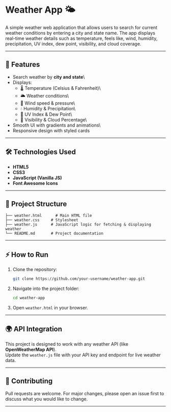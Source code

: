 # Weather App 🌤️

A simple weather web application that allows users to search for current
weather conditions by entering a city and state name. The app displays
real-time weather details such as temperature, feels like, wind,
humidity, precipitation, UV index, dew point, visibility, and cloud
coverage.

------------------------------------------------------------------------

## 🚀 Features

-   Search weather by **city and state**\
-   Displays:
    -   🌡️ Temperature (Celsius & Fahrenheit)\
    -   🌥️ Weather conditions\
    -   💨 Wind speed & pressure\
    -   💧 Humidity & Precipitation\
    -   🔆 UV Index & Dew Point\
    -   👀 Visibility & Cloud Percentage\
-   Smooth UI with gradients and animations\
-   Responsive design with styled cards

------------------------------------------------------------------------

## 🛠️ Technologies Used

-   **HTML5**
-   **CSS3**
-   **JavaScript (Vanilla JS)**
-   **Font Awesome Icons**

------------------------------------------------------------------------

## 📂 Project Structure

    ├── weather.html      # Main HTML file
    ├── weather.css     # Stylesheet
    ├── weather.js      # JavaScript logic for fetching & displaying weather
    └── README.md       # Project documentation

------------------------------------------------------------------------

## ⚡ How to Run

1.  Clone the repository:

    ``` bash
    git clone https://github.com/your-username/weather-app.git
    ```

2.  Navigate into the project folder:

    ``` bash
    cd weather-app
    ```

3.  Open `weather.html` in your browser.

------------------------------------------------------------------------

## 🌍 API Integration

This project is designed to work with any weather API (like
**OpenWeatherMap API**).\
Update the `weather.js` file with your API key and endpoint for live
weather data.

------------------------------------------------------------------------

## 🤝 Contributing

Pull requests are welcome. For major changes, please open an issue first
to discuss what you would like to change.

------------------------------------------------------------------------


